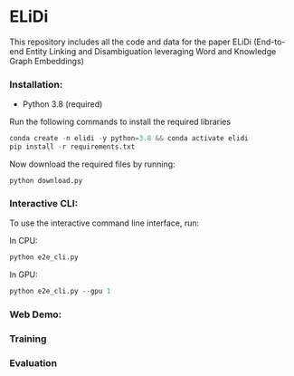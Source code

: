 # ELiDi
This repository includes all the code and data for the paper ELiDi (End-to-end Entity Linking and Disambiguation leveraging Word and Knowledge Graph Embeddings)


### Installation:
* Python 3.8 (required)

Run the following commands to install the required libraries
```python
conda create -n elidi -y python=3.8 && conda activate elidi
pip install -r requirements.txt
```
Now download the required files by running:
```
python download.py
```

### Interactive CLI:
To use the interactive command line interface, run:

In CPU:
```python
python e2e_cli.py
```
In GPU:
```python
python e2e_cli.py --gpu 1
```

### Web Demo:


### Training

### Evaluation